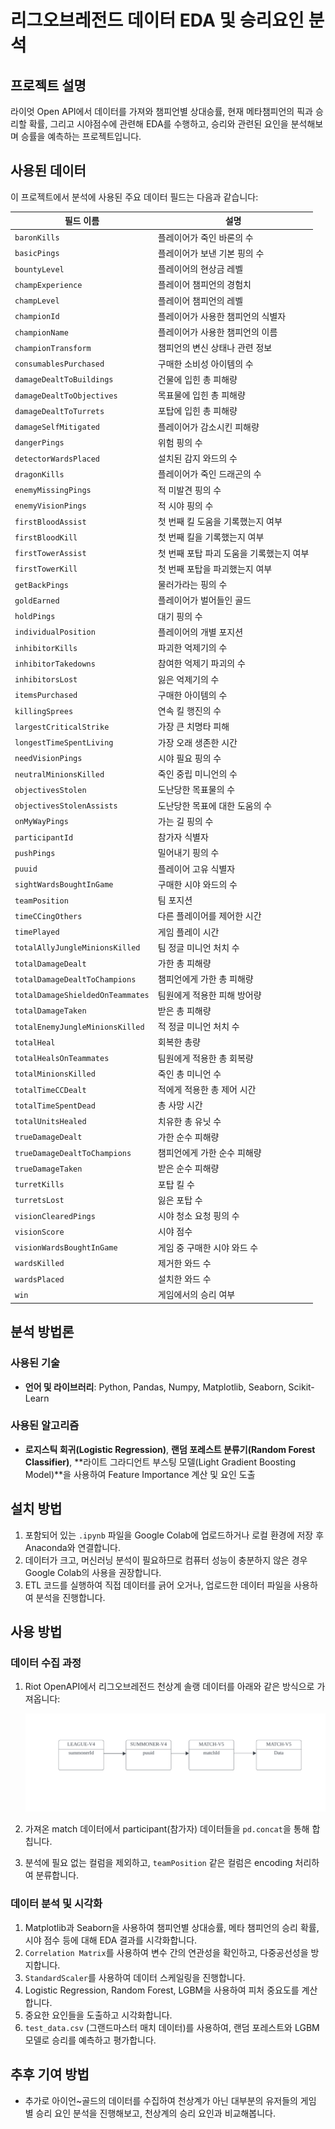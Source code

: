 # 리그오브레전드 데이터 EDA 및 승리요인 분석

## 프로젝트 설명
라이엇 Open API에서 데이터를 가져와 챔피언별 상대승률, 현재 메타챔피언의 픽과 승리할 확률, 그리고 시야점수에 관련해 EDA를 수행하고, 승리와 관련된 요인을 분석해보며 승률을 예측하는 프로젝트입니다.

## 사용된 데이터
이 프로젝트에서 분석에 사용된 주요 데이터 필드는 다음과 같습니다:

| 필드 이름                  | 설명                                 |
|--------------------------|------------------------------------|
| `baronKills`             | 플레이어가 죽인 바론의 수                  |
| `basicPings`             | 플레이어가 보낸 기본 핑의 수                |
| `bountyLevel`            | 플레이어의 현상금 레벨                    |
| `champExperience`        | 플레이어 챔피언의 경험치                   |
| `champLevel`             | 플레이어 챔피언의 레벨                    |
| `championId`             | 플레이어가 사용한 챔피언의 식별자              |
| `championName`           | 플레이어가 사용한 챔피언의 이름               |
| `championTransform`      | 챔피언의 변신 상태나 관련 정보               |
| `consumablesPurchased`   | 구매한 소비성 아이템의 수                   |
| `damageDealtToBuildings` | 건물에 입힌 총 피해량                      |
| `damageDealtToObjectives`| 목표물에 입힌 총 피해량                    |
| `damageDealtToTurrets`   | 포탑에 입힌 총 피해량                      |
| `damageSelfMitigated`    | 플레이어가 감소시킨 피해량                   |
| `dangerPings`            | 위험 핑의 수                             |
| `detectorWardsPlaced`    | 설치된 감지 와드의 수                      |
| `dragonKills`            | 플레이어가 죽인 드래곤의 수                  |
| `enemyMissingPings`      | 적 미발견 핑의 수                         |
| `enemyVisionPings`       | 적 시야 핑의 수                           |
| `firstBloodAssist`       | 첫 번째 킬 도움을 기록했는지 여부                |
| `firstBloodKill`         | 첫 번째 킬을 기록했는지 여부                 |
| `firstTowerAssist`       | 첫 번째 포탑 파괴 도움을 기록했는지 여부          |
| `firstTowerKill`         | 첫 번째 포탑을 파괴했는지 여부                |
| `getBackPings`           | 물러가라는 핑의 수                         |
| `goldEarned`             | 플레이어가 벌어들인 골드                     |
| `holdPings`              | 대기 핑의 수                             |
| `individualPosition`     | 플레이어의 개별 포지션                      |
| `inhibitorKills`         | 파괴한 억제기의 수                        |
| `inhibitorTakedowns`     | 참여한 억제기 파괴의 수                     |
| `inhibitorsLost`         | 잃은 억제기의 수                          |
| `itemsPurchased`         | 구매한 아이템의 수                         |
| `killingSprees`          | 연속 킬 행진의 수                          |
| `largestCriticalStrike`  | 가장 큰 치명타 피해                        |
| `longestTimeSpentLiving` | 가장 오래 생존한 시간                       |
| `needVisionPings`        | 시야 필요 핑의 수                         |
| `neutralMinionsKilled`   | 죽인 중립 미니언의 수                       |
| `objectivesStolen`       | 도난당한 목표물의 수                        |
| `objectivesStolenAssists`| 도난당한 목표에 대한 도움의 수                 |
| `onMyWayPings`           | 가는 길 핑의 수                           |
| `participantId`          | 참가자 식별자                             |
| `pushPings`              | 밀어내기 핑의 수                          |
| `puuid`                   | 플레이어 고유 식별자                       |
| `sightWardsBoughtInGame`  | 구매한 시야 와드의 수                      |
| `teamPosition`            | 팀 포지션                                |
| `timeCCingOthers`         | 다른 플레이어를 제어한 시간                   |
| `timePlayed`              | 게임 플레이 시간                          |
| `totalAllyJungleMinionsKilled`| 팀 정글 미니언 처치 수                |
| `totalDamageDealt`        | 가한 총 피해량                            |
| `totalDamageDealtToChampions`| 챔피언에게 가한 총 피해량              |
| `totalDamageShieldedOnTeammates`| 팀원에게 적용한 피해 방어량          |
| `totalDamageTaken`        | 받은 총 피해량                            |
| `totalEnemyJungleMinionsKilled`| 적 정글 미니언 처치 수              |
| `totalHeal`                | 회복한 총량                              |
| `totalHealsOnTeammates`    | 팀원에게 적용한 총 회복량                  |
| `totalMinionsKilled`       | 죽인 총 미니언 수                        |
| `totalTimeCCDealt`         | 적에게 적용한 총 제어 시간                 |
| `totalTimeSpentDead`       | 총 사망 시간                             |
| `totalUnitsHealed`         | 치유한 총 유닛 수                        |
| `trueDamageDealt`          | 가한 순수 피해량                          |
| `trueDamageDealtToChampions`| 챔피언에게 가한 순수 피해량              |
| `trueDamageTaken`          | 받은 순수 피해량                          |
| `turretKills`              | 포탑 킬 수                               |
| `turretsLost`              | 잃은 포탑 수                             |
| `visionClearedPings`       | 시야 청소 요청 핑의 수                    |
| `visionScore`              | 시야 점수                                |
| `visionWardsBoughtInGame`  | 게임 중 구매한 시야 와드 수               |
| `wardsKilled`              | 제거한 와드 수                           |
| `wardsPlaced`              | 설치한 와드 수                           |
| `win`                      | 게임에서의 승리 여부                      |
## 분석 방법론
### 사용된 기술
- **언어 및 라이브러리**: Python, Pandas, Numpy, Matplotlib, Seaborn, Scikit-Learn
### 사용된 알고리즘
- **로지스틱 회귀(Logistic Regression)**, **랜덤 포레스트 분류기(Random Forest Classifier)**, **라이트 그라디언트 부스팅 모델(Light Gradient Boosting Model)**을 사용하여 Feature Importance 계산 및 요인 도출

## 설치 방법
1. 포함되어 있는 `.ipynb` 파일을 Google Colab에 업로드하거나 로컬 환경에 저장 후 Anaconda와 연결합니다.
2. 데이터가 크고, 머신러닝 분석이 필요하므로 컴퓨터 성능이 충분하지 않은 경우 Google Colab의 사용을 권장합니다.
3. ETL 코드를 실행하여 직접 데이터를 긁어 오거나, 업로드한 데이터 파일을 사용하여 분석을 진행합니다.

## 사용 방법
### 데이터 수집 과정
1. Riot OpenAPI에서 리그오브레전드 천상계 솔랭 데이터를 아래와 같은 방식으로 가져옵니다:

    ![Data Collection Process](./data/data_image.png)

2. 가져온 match 데이터에서 participant(참가자) 데이터들을 `pd.concat`을 통해 합칩니다.
3. 분석에 필요 없는 컬럼을 제외하고, `teamPosition` 같은 컬럼은 encoding 처리하여 분류합니다.

### 데이터 분석 및 시각화
1. Matplotlib과 Seaborn을 사용하여 챔피언별 상대승률, 메타 챔피언의 승리 확률, 시야 점수 등에 대해 EDA 결과를 시각화합니다.
2. `Correlation Matrix`를 사용하여 변수 간의 연관성을 확인하고, 다중공선성을 방지합니다.
3. `StandardScaler`를 사용하여 데이터 스케일링을 진행합니다.
4. Logistic Regression, Random Forest, LGBM을 사용하여 피처 중요도를 계산합니다.
5. 중요한 요인들을 도출하고 시각화합니다.
6. `test_data.csv` (그랜드마스터 매치 데이터)를 사용하여, 랜덤 포레스트와 LGBM 모델로 승리를 예측하고 평가합니다.


## 추후 기여 방법
- 추가로 아이언~골드의 데이터를 수집하여 천상계가 아닌 대부분의 유저들의 게임 별 승리 요인 분석을 진행해보고, 천상계의 승리 요인과 비교해봅니다.

